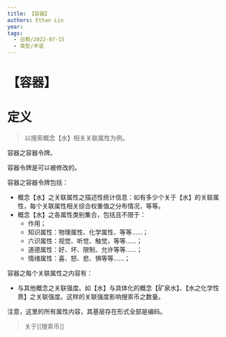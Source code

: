 ```yaml
---
title: 【容器】
authors: Ethan Lin
year:
tags:
  - 日期/2022-07-15 
  - 类型/术语 
---
```



# 【容器】







# 定义


> 以搜索概念【水】相关关联属性为例。

容器之容器令牌。

容器令牌是可以被修改的。

容器之容器令牌包括：
- 概念【水】之关联属性之描述性统计信息：如有多少个关于【水】的关联属性，每个关联属性相关综合权重值之分布情况，等等。
- 概念【水】之各属性类别集合，包括且不限于：
	- 作用；
	- 知识属性：物理属性、化学属性、等等……；
	- 六识属性：视觉、听觉、触觉，等等……；
	- 道德属性：好、坏、限制、允许等等……；
	- 情绪属性：喜、怒、悲、惧等等……；


容器之每个关联属性之内容有：
- 与其他概念之关联强度。如【水】与具体化的概念【矿泉水】、【水之化学性质】之关联强度。这样的关联强度影响搜索币之数量。



注意，这里的所有属性内容，其基层存在形式全部是编码。

> 关于[[搜索币]]
